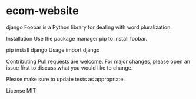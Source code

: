 # ecom-website
django
Foobar is a Python library for dealing with word pluralization.

Installation
Use the package manager pip to install foobar.

pip install django
Usage
import django

Contributing
Pull requests are welcome. For major changes, please open an issue first to discuss what you would like to change.

Please make sure to update tests as appropriate.

License
MIT

